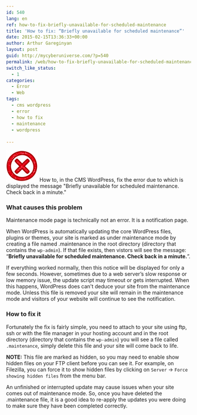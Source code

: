 ```yaml
---
id: 540
lang: en
ref: how-to-fix-briefly-unavailable-for-scheduled-maintenance
title: 'How to fix: “Briefly unavailable for scheduled maintenance”'
date: 2015-02-15T13:36:33+00:00
author: Arthur Gareginyan
layout: post
guid: http://mycyberuniverse.com/?p=540
permalink: /web/how-to-fix-briefly-unavailable-for-scheduled-maintenance.html
switch_like_status:
  - 1
categories:
  - Error
  - Web
tags:
  - cms wordpress
  - error
  - how to fix
  - maintenance
  - wordpress

---
```


![thumb](/images/error-2-e1423133289573.png)
How to, in the CMS WordPress, fix the error due to which is displayed the message "Briefly unavailable for scheduled maintenance. Check back in a minute."


### What causes this problem

Maintenance mode page is technically not an error. It is a notification page.

When WordPress is automatically updating the core WordPress files, plugins or themes, your site is marked as under maintenance mode by creating a file named .maintenance in the root directory (directory that contains the `wp-admin`). If that file exists, then vistors will see the message: “**Briefly unavailable for scheduled maintenance. Check back in a minute.**”.

If everything worked normally, then this notice will be displayed for only a few seconds. However, sometimes due to a web server’s slow response or low memory issue, the update script may timeout or gets interrupted. When this happens, WordPress does can't deduce your site from the maintenance mode. Unless this file is removed your site will remain in the maintenance mode and visitors of your website will continue to see the notification.


### How to fix it

Fortunately the fix is fairly simple, you need to attach to your site using ftp, ssh or with the file manager in your hosting account and in the root directory (directory that contains the `wp-admin`) you will see a file called `.maintenance`, simply delete this file and your site will come back to life.

**NOTE:** This file are marked as hidden, so you may need to enable show hidden files on your FTP client before you can see it. For example, on Filezilla, you can force it to show hidden files by clicking on `Server` -&gt; `Force showing hidden files` from the menu bar.

An unfinished or interrupted update may cause issues when your site comes out of maintenance mode. So, once you have deleted the .maintenance file, it is a good idea to re-apply the updates you were doing to make sure they have been completed correctly.
